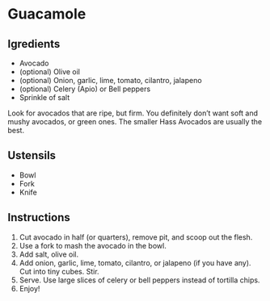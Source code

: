 # Guacamole

## Igredients

- Avocado
- (optional) Olive oil
- (optional) Onion, garlic, lime, tomato, cilantro, jalapeno
- (optional) Celery (Apio) or Bell peppers
- Sprinkle of salt

Look for avocados that are ripe, but firm.
You definitely don’t want soft and mushy avocados, or green ones.
The smaller Hass Avocados are usually the best.

## Ustensils

- Bowl
- Fork
- Knife

## Instructions

1. Cut avocado in half (or quarters), remove pit, and scoop out the flesh.
2. Use a fork to mash the avocado in the bowl.
3. Add salt, olive oil.
4. Add onion, garlic, lime, tomato, cilantro, or jalapeno (if you have any).
   Cut into tiny cubes. Stir.
5. Serve. Use large slices of celery or bell peppers instead of tortilla chips.
6. Enjoy!
